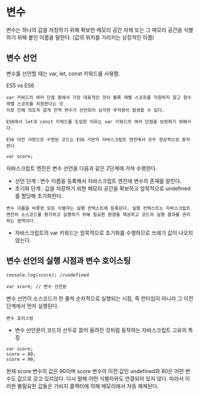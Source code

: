 # 변수
변수는 하나의 값을 저장하기 위해 확보한 메모리 공간 자체 또는 그 메모리 공간을 식별하기 위해 붙인 이름을 말한다.
(값의 위치를 가리키는 상징적인 이름)

## 변수 선언

변수를 선언할 때는 var, let, const 키워드를 사용함.

ES5 vs ES6
```
var 키워드의 여러 단점 중에서 가장 대표적인 것이 블록 레벨 스코프를 지원하지 않고 함수 레벨 스코프를 지원한다는 것
이로 인해 의도치 않게 전역 변수가 선언되어 심각한 부작용이 발생할 수 있다.

ES6에서 let과 const 키워드를 도입한 이유는 var 키워드의 여러 단점을 보완하기 위해서다.

ES6 이전 사양으로 구현된 코드는 ES6 기반의 자바스크립트 엔진에서 모두 정상적으로 동작한다
```

```
var score;
```

자바스크립트 엔진은 변수 선언을 다음과 같은 2단계에 거쳐 수행한다.

* 선언 단계 : 변수 이름을 등록해서 자바스크립트 엔진에 변수의 존재를 알린다.
* 초기화 단계 : 값을 저장하기 위한 메모리 공간을 확보하고 암묵적으로 undefined를 할당해 초기화한다.

```
변수 이름을 비롯한 모든 식별자는 실행 컨텍스트에 등록된다. 실행 컨텍스트는 자바스크립트 엔진이 소스코드를 평가하고 실행하기 위해 필요한 환경을 제공하고 코드의 실행 결과를 관리하는 영역이다.

```

* 자바스크립트의 var 키워드는 암묵적으로 초기화를 수행하므로 쓰레기 값이 나오지 않는다.

## 변수 선언의 실행 시점과 변수 호이스팅

```
console.log(score); //undefined

var score; // 변수 선언문
```

변수 선언이 소스코드가 한 줄씩 순차적으로 실행되는 시점, 즉 런타임이 아니라 그 이전 단계에서 먼저 실행된다.

`변수 호이스팅`

* 변수 선언문이 코드의 선두로 끌어 올려진 것처럼 동작하는 자바스크립트 고유의 특징

```
var score;
score = 80;
score = 90;
```
현재 score 변수의 값은 90이며 score 변수의 이전 값인 undefined와 80은 어떤 변수도 값으로 갖고 있지않다.
다시 말해 어떤 식별자와도 연결되어 있지 않다. 따라서 이러한 불필요한 값들은 가비지 콜렉터에 의해 메모리에서 자동 해제된다.